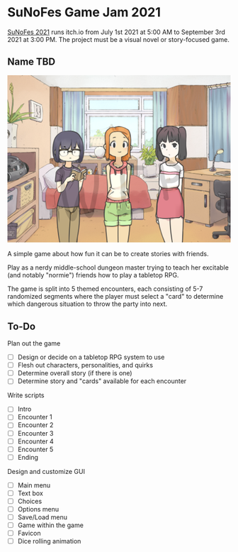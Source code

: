 # SuNoFes Game Jam 2021

[SuNoFes 2021](https://itch.io/jam/sunofes21) runs itch.io from July 1st 2021 at 5:00 AM to September 3rd 2021 at 3:00 PM. The project must be a visual novel or story-focused game.

## Name TBD

![The main characters of the game](sample.png)

A simple game about how fun it can be to create stories with friends.

Play as a nerdy middle-school dungeon master trying to teach her excitable (and notably "normie") friends how to play a tabletop RPG.

The game is split into 5 themed encounters, each consisting of 5-7 randomized segments where the player must select a "card" to determine which dangerous situation to throw the party into next.

## To-Do
Plan out the game
- [ ] Design or decide on a tabletop RPG system to use
- [ ] Flesh out characters, personalities, and quirks
- [ ] Determine overall story (if there is one)
- [ ] Determine story and "cards" available for each encounter

Write scripts
- [ ] Intro
- [ ] Encounter 1
- [ ] Encounter 2
- [ ] Encounter 3
- [ ] Encounter 4
- [ ] Encounter 5
- [ ] Ending

Design and customize GUI
- [ ] Main menu
- [ ] Text box
- [ ] Choices
- [ ] Options menu
- [ ] Save/Load menu
- [ ] Game within the game
- [ ] Favicon
- [ ] Dice rolling animation
